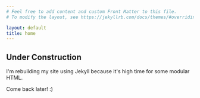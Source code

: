 ```yaml
---
# Feel free to add content and custom Front Matter to this file.
# To modify the layout, see https://jekyllrb.com/docs/themes/#overriding-theme-defaults

layout: default
title: home
---
```


## Under Construction

I'm rebuilding my site using Jekyll because it's high time for some modular HTML.

Come back later! :) 
